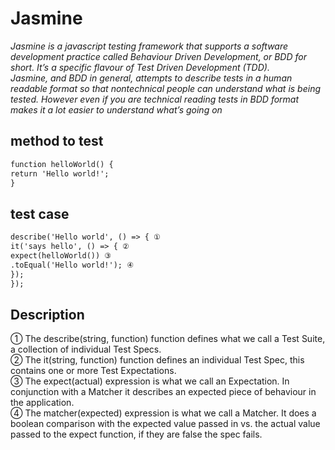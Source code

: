 # Jasmine <br /> 
_Jasmine is a javascript testing framework that supports a software development practice called
Behaviour Driven Development, or BDD for short. It’s a specific flavour of Test Driven Development
(TDD).<br />
Jasmine, and BDD in general, attempts to describe tests in a human readable format so that nontechnical
people can understand what is being tested. However even if you are technical reading
tests in BDD format makes it a lot easier to understand what’s going on_ <br/>

## method to test
```markdown
function helloWorld() {
return 'Hello world!';
}
```
## test case
```markdown
describe('Hello world', () => { ①
it('says hello', () => { ②
expect(helloWorld()) ③
.toEqual('Hello world!'); ④
});
});
```
## Description
① The describe(string, function) function defines what we call a Test Suite, a collection of
individual Test Specs.<br/>
② The it(string, function) function defines an individual Test Spec, this contains one or more
Test Expectations.<br/>
③ The expect(actual) expression is what we call an Expectation. In conjunction with a Matcher it
describes an expected piece of behaviour in the application.<br/>
④ The matcher(expected) expression is what we call a Matcher. It does a boolean comparison with
the expected value passed in vs. the actual value passed to the expect function, if they are false
the spec fails.<br/>

